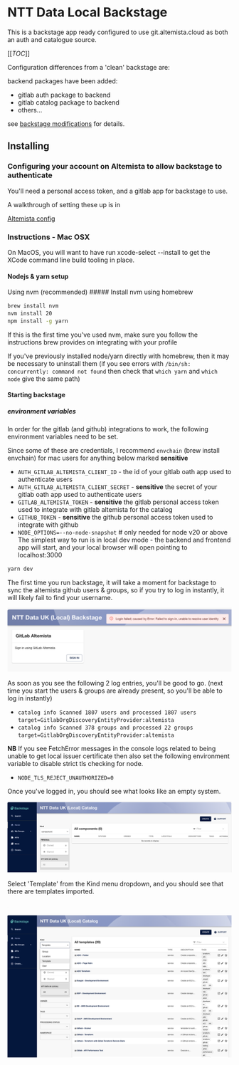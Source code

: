 # NTT Data Local Backstage

This is a backstage app ready configured to use git.altemista.cloud as both an auth and catalogue source.

[[_TOC_]]

Configuration differences from a 'clean' backstage are:

backend packages have been added:

* gitlab auth package to backend
* gitlab catalog package to backend
* others...

see [backstage modifications](docs/modifications.md) for details.


## Installing


### Configuring your account on Altemista to allow backstage to authenticate
You'll need a personal access token, and a gitlab app for backstage to use.

A walkthrough of setting these up is in

[Altemista config](docs/altemista-config.md)

### Instructions - Mac OSX
On MacOS, you will want to have run xcode-select --install to get the XCode command line build tooling in place.

#### Nodejs & yarn setup
Using nvm (recommended)
##### Install nvm
using homebrew
```bash
brew install nvm
nvm install 20
npm install -g yarn
```
If this is the first time you've used nvm, make sure you follow the instructions brew provides on integrating with your profile

If you've previously installed node/yarn directly with homebrew, then it may be necessary to uninstall them
(if you see errors with `/bin/sh: concurrently: command not found` then check that `which yarn` and `which node` give the same path)

#### Starting backstage

##### environment variables
In order for the gitlab (and github) integrations to work, the following environment variables need to be set.

Since some of these are credentials, I recommend `envchain` (brew install envchain) for mac users for anything below marked **sensitive**

* `AUTH_GITLAB_ALTEMISTA_CLIENT_ID` - the id of your gitlab oath app used to authenticate users
* `AUTH_GITLAB_ALTEMISTA_CLIENT_SECRET` - **sensitive** the secret of your gitlab oath app used to authenticate users
* `GITLAB_ALTEMISTA_TOKEN` - **sensitive** the gitlab personal access token used to integrate with gitlab altemista for the catalog
* `GITHUB_TOKEN` - **sensitive** the github personal access token used to integrate with github
* `NODE_OPTIONS=--no-node-snapshot` # only needed for node v20 or above
The simplest way to run is in local dev mode - the backend and frontend app will start, and your local browser will open pointing to localhost:3000

```bash
yarn dev
```

The first time you run backstage, it will take a moment for backstage to sync the altemista github users & groups, so if you try to log in instantly, it will likely fail to find your username.

![failed login screenshot](docs/images/failed-login.png "Failed login due to user not found")

As soon as you see the following 2 log entries, you'll be good to go.
(next time you start the users & groups are already present, so you'll be able to log in instantly)

* `catalog info Scanned 1807 users and processed 1807 users target=GitlabOrgDiscoveryEntityProvider:altemista`
* `catalog info Scanned 378 groups and processed 22 groups target=GitlabOrgDiscoveryEntityProvider:altemista`

**NB**
If you see FetchError messages in the console logs related to being unable to get local issuer certificate
then also set the following environment variable to disable strict tls checking for node.
* `NODE_TLS_REJECT_UNAUTHORIZED=0`

Once you've logged in, you should see what looks like an empty system.

![successful login screenshot](docs/images/initial-page.png "Successful login")

Select 'Template' from the Kind menu dropdown, and you should see that there are templates imported.

![template dropdown](docs/images/kind-selection.png)

![templates populated](docs/images/templates.png)
